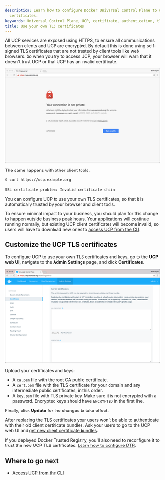 ```yaml
---
description: Learn how to configure Docker Universal Control Plane to use your own
  certificates.
keywords: Universal Control Plane, UCP, certificate, authentication, tls
title: Use your own TLS certificates
---
```


All UCP services are exposed using HTTPS, to ensure all communications between
clients and UCP are encrypted. By default this is done using self-signed TLS
certificates that are not trusted by client tools like web browsers. So when
you try to access UCP, your browser will warn that it doesn't trust UCP or that
UCP has an invalid certificate.

![invalid certificate](../../images/use-externally-signed-certs-1.png)

The same happens with other client tools.

```none
$ curl https://ucp.example.org

SSL certificate problem: Invalid certificate chain
```

You can configure UCP to use your own TLS certificates, so that it is
automatically trusted by your browser and client tools.

To ensure minimal impact to your business, you should plan for this change to
happen outside business peak hours. Your applications will continue running
normally, but existing UCP client certificates will become invalid, so users
will have to download new ones to [access UCP from the CLI](../../user/access-ucp/cli-based-access.md).

## Customize the UCP TLS certificates

To configure UCP to use your own TLS certificates and keys, go to the
**UCP web UI**, navigate to the **Admin Settings** page,
and click **Certificates**.

![](../../images/use-externally-signed-certs-2.png)

Upload your certificates and keys:

* A `ca.pem` file with the root CA public certificate.
* A `cert.pem` file with the TLS certificate for your domain and any intermediate public
certificates, in this order.
* A `key.pem` file with TLS private key. Make sure it is not encrypted with a password. 
Encrypted keys should have `ENCRYPTED` in the first line.

Finally, click **Update** for the changes to take effect.

After replacing the TLS certificates your users won't be able to authenticate
with their old client certificate bundles. Ask your users to go to the UCP
web UI and [get new client certificate bundles](../../user/access-ucp/cli-based-access.md).

If you deployed Docker Trusted Registry, you'll also need to reconfigure it
to trust the new UCP TLS certificates.
[Learn how to configure DTR](/datacenter/dtr/2.2/reference/cli/reconfigure.md).

## Where to go next

* [Access UCP from the CLI](../../user/access-ucp/cli-based-access.md)
